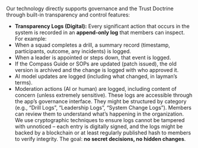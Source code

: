 Our technology directly supports governance and the Trust Doctrine through built-in transparency and control features:  
- **Transparency Logs (Digital):** Every significant action that occurs in the system is recorded in an **append-only log** that members can inspect. For example:  
- When a squad completes a drill, a summary record (timestamp, participants, outcome, any incidents) is logged.  
- When a leader is appointed or steps down, that event is logged.  
- If the Compass Guide or SOPs are updated (patch issued), the old version is archived and the change is logged with who approved it.  
- AI model updates are logged (including what changed, in layman’s terms).  
- Moderation actions (AI or human) are logged, including content of concern (unless extremely sensitive). These logs are accessible through the app’s governance interface. They might be structured by category (e.g., “Drill Logs”, “Leadership Logs”, “System Change Logs”). Members can review them to understand what’s happening in the organization. We use cryptographic techniques to ensure logs cannot be tampered with unnoticed – each entry is digitally signed, and the logs might be backed by a blockchain or at least regularly published hash to members to verify integrity. The goal: **no secret decisions, no hidden changes**.